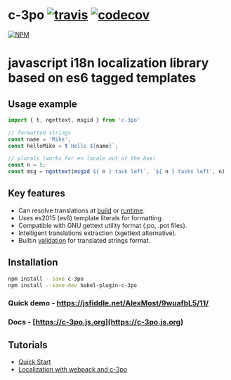 # c-3po [![travis](https://api.travis-ci.org/c-3po-org/c-3po.svg?master)](https://travis-ci.org/c-3po-org/c-3po) [![codecov](https://img.shields.io/codecov/c/github/c-3po-org/c-3po/master.svg?maxAge=43200)](https://codecov.io/github/c-3po-org/c-3po)
[![NPM](https://nodei.co/npm/c-3po.png?downloads=true)](https://nodei.co/npm/c-3po/)

# javascript i18n localization library based on es6 tagged templates

## Usage example
```js
import { t, ngettext, msgid } from 'c-3po'

// formatted strings
const name = 'Mike';
const helloMike = t`Hello ${name}`;

// plurals (works for en locale out of the box)
const n = 5;
const msg = ngettext(msgid`${ n } task left`, `${ n } tasks left`, n)
```

## Key features
* Can resolve translations at [build](https://c-3po.js.org/localization-with-webpack-and-c-3po.html#step-3-extracting-translations) or [runtime](https://c-3po.js.org/translations-without-transpile.html).
* Uses es2015 (es6) template literals for formatting.
* Compatible with GNU gettext utility format (.po, .pot files).
* Intelligent translations extraction (xgettext alternative).
* Builtin [validation](https://c-3po.js.org/validation.html) for translated strings format.


## Installation

```bash
npm install --save c-3po
npm install --save-dev babel-plugin-c-3po
```
### Quick demo - https://jsfiddle.net/AlexMost/9wuafbL5/11/
### Docs - [https://c-3po.js.org](https://c-3po.js.org)

## Tutorials
* [Quick Start](https://c-3po.js.org/quick-start.html)
* [Localization with webpack and c-3po](https://c-3po.js.org/localization-with-webpack-and-c-3po.html)
